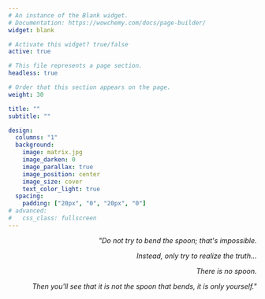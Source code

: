 ```yaml
---
# An instance of the Blank widget.
# Documentation: https://wowchemy.com/docs/page-builder/
widget: blank

# Activate this widget? true/false
active: true

# This file represents a page section.
headless: true

# Order that this section appears on the page.
weight: 30

title: ""
subtitle: ""

design:
  columns: "1"
  background:
    image: matrix.jpg
    image_darken: 0
    image_parallax: true
    image_position: center
    image_size: cover
    text_color_light: true
  spacing:
    padding: ["20px", "0", "20px", "0"]
# advanced:
#   css_class: fullscreen
---
```




<p align="right"><i>"Do not try to bend the spoon; that's impossible.</i></p>
<p align="right"><i>Instead, only try to realize the truth...</i></p>
<p align="right"><i>There is no spoon.</i></p>
<p align="right"><i>Then you'll see that it is not the spoon that bends, it is only yourself."</i></p>
